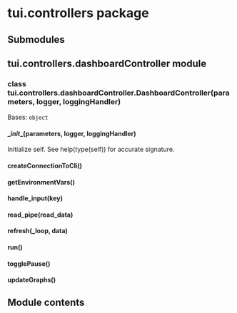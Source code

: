# tui.controllers package

## Submodules

## tui.controllers.dashboardController module


### class tui.controllers.dashboardController.DashboardController(parameters, logger, loggingHandler)
Bases: `object`


#### \__init__(parameters, logger, loggingHandler)
Initialize self.  See help(type(self)) for accurate signature.


#### createConnectionToCli()

#### getEnvironmentVars()

#### handle_input(key)

#### read_pipe(read_data)

#### refresh(_loop, data)

#### run()

#### togglePause()

#### updateGraphs()
## Module contents
